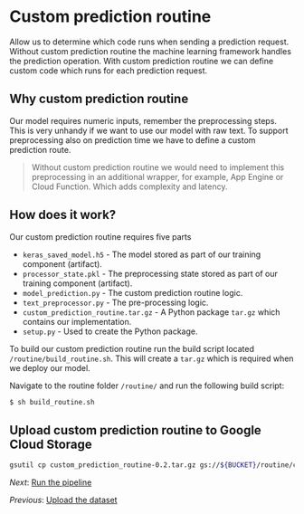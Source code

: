 # Custom prediction routine

Allow us to determine which code runs when sending a prediction request.
Without custom prediction routine the machine learning framework handles the prediction operation.
With custom prediction routine we can define custom code which runs for each prediction request.

## Why custom prediction routine
Our model requires numeric inputs, remember the preprocessing steps.
This is very unhandy if we want to use our model with raw text.
To support preprocessing also on prediction time we have to define a custom prediction route.

> Without custom prediction routine we would need to implement this preprocessing in an additional wrapper, for example, App Engine or Cloud Function. Which adds complexity and latency.

## How does it work?

Our custom prediction routine requires five parts

* `keras_saved_model.h5` - The model stored as part of our training component (artifact).
* `processor_state.pkl` - The preprocessing state stored as part of our training component (artifact).
* `model_prediction.py` - The custom prediction routine logic.
* `text_preprocessor.py` - The pre-processing logic.  
* `custom_prediction_routine.tar.gz` - A Python package `tar.gz` which contains our implementation.
* `setup.py` - Used to create the Python package. 

To build our custom prediction routine run the build script located `/routine/build_routine.sh`. This will create a `tar.gz` which is required when we deploy our model. 

Navigate to the routine folder `/routine/` and run the following build script:

```bash
$ sh build_routine.sh
```

## Upload custom prediction routine to Google Cloud Storage

```bash
gsutil cp custom_prediction_routine-0.2.tar.gz gs://${BUCKET}/routine/custom_prediction_routine-0.2.tar.gz
```

*Next*: [Run the pipeline](step-5-run-pipeline.md)

*Previous*: [Upload the dataset](step-3-upload-dataset.md)